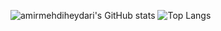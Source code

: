 ![amirmehdiheydari's GitHub stats](https://github-readme-stats.vercel.app/api?username=amirmehdiheydari&show_icons=true&theme=transparent)
![Top Langs](https://github-readme-stats.vercel.app/api/top-langs/?username=amirmehdiheydari&layout=compact&theme=transparent) 
